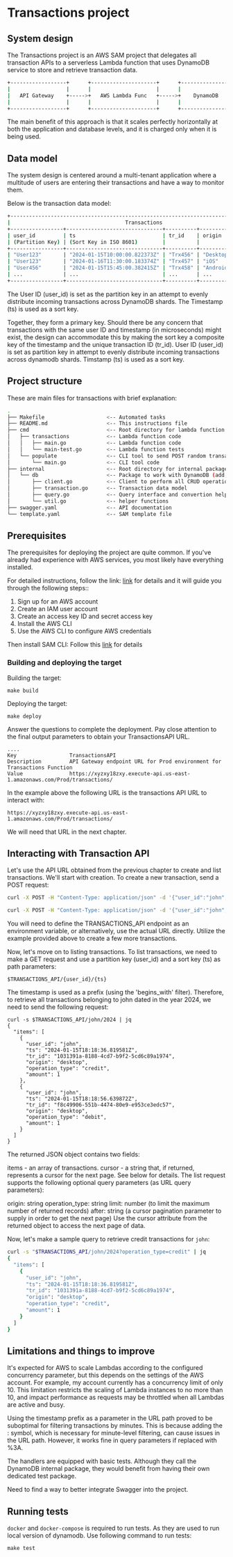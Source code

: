 # Transactions project

## System design

The Transactions project is an AWS SAM project that delegates all transaction APIs to a serverless Lambda function that uses DynamoDB service to store and retrieve transaction data.

```bash
+------------------+      +---------------------+      +-------------------+
|                  |      |                     |      |                   |
|   API Gateway    +----->+   AWS Lambda Func   +----->+    DynamoDB       |
|                  |      |                     |      |                   |
+------------------+      +---------------------+      +-------------------+
```

The main benefit of this approach is that it scales perfectly horizontally at both the application and database levels, and it is charged only when it is being used.

## Data model

The system design is centered around a multi-tenant application where a multitude of users are entering their transactions and have a way to monitor them.

Below is the transaction data model:

```bash
+------------------------------------------------------------------------------------------------+
|                                     Transactions                                               |
+-----------------+-------------------------------+----------+----------+----------------+-------+
| user_id         | ts                            | tr_id    | origin   | operation_type | amount|
| (Partition Key) | (Sort Key in ISO 8601)        |          |          |                |       |
+-----------------+-------------------------------+----------+----------+----------------+-------+
| "User123"       | "2024-01-15T10:00:00.822373Z" | "Trx456" | "Desktop"| "Debit"        | 100.0 |
| "User123"       | "2024-01-16T11:30:00.183374Z" | "Trx457" | "iOS"    | "Credit"       | 50.0  |
| "User456"       | "2024-01-15T15:45:00.382415Z" | "Trx458" | "Android"| "Debit"        | 200.0 |
| ...             | ...                           | ...      | ...      | ...            | ...   |
+-----------------+-------------------------------+----------+----------+----------------+-------+

```

The User ID (user_id) is set as the partition key in an attempt to evenly distribute incoming transactions across DynamoDB shards. The Timestamp (ts) is used as a sort key.

Together, they form a primary key. Should there be any concern that transactions with the same user ID and timestamp (in microseconds) might exist, the design can accommodate this by making the sort key a composite key of the timestamp and the unique transaction ID (tr_id).
User ID (user_id) is set as partition key in attempt to evenly distribute incoming transactions across dynamodb shards.
Timstamp (ts) is used as a sort key.

## Project structure

These are main files for transactions with brief explanation:

```bash
.
├── Makefile                    <-- Automated tasks
├── README.md                   <-- This instructions file
├── cmd                         <-- Root directory for lambda function and cli apps
│   ├── transactions            <-- Lambda function code
│   │   ├── main.go             <-- Lambda function code
│   │   └── main-test.go        <-- Lambda function tests
│   └── populate                <-- CLI tool to send POST random transaction requests to AWS transactions API endpoint
│       └── main.go             <-- CLI tool code
├── internal                    <-- Root directory for internal packages
│   └── db                      <-- Package to work with DynamoDB (add, remove, list, scan records)
│       ├── client.go           <-- Client to perform all CRUD operations
│       ├── transaction.go      <-- Transaction data model
│       ├── query.go            <-- Query interface and convertion helpers
│       └── util.go             <-- helper functions
├── swagger.yaml                <-- API documentation
└── template.yaml               <-- SAM template file
```

## Prerequisites


The prerequisites for deploying the project are quite common. If you've already had experience with AWS services, you most likely have everything installed.

For detailed instructions, follow the link: [link](https://docs.aws.amazon.com/serverless-application-model/latest/developerguide/prerequisites.html) for details
and it will guide you through the following steps::

1. Sign up for an AWS account
2. Create an IAM user account
3. Create an access key ID and secret access key
4. Install the AWS CLI
5. Use the AWS CLI to configure AWS credentials

Then install SAM CLI:
Follow this [link](https://docs.aws.amazon.com/serverless-application-model/latest/developerguide/install-sam-cli.html) for details

### Building and deploying the target

Building the target:

```shell
make build
```

Deploying the target:

```shell
make deploy
```

Answer the questions to complete the deployment. Pay close attention to the final output parameters to obtain your TransactionsAPI URL.


```shell
....
Key                 TransactionsAPI
Description         API Gateway endpoint URL for Prod environment for Transactions Function
Value               https://xyzxy18zxy.execute-api.us-east-1.amazonaws.com/Prod/transactions/

```

In the example above the following URL is the transactions API URL to interact with:
```shell
https://xyzxy18zxy.execute-api.us-east-1.amazonaws.com/Prod/transactions/
```

We will need that URL in the next chapter.

## Interacting with Transaction API

Let's use the API URL obtained from the previous chapter to create and list transactions. We'll start with creation. To create a new transaction, send a POST request:

```bash
curl -X POST -H "Content-Type: application/json" -d '{"user_id":"john", "amount":1,"origin":"desktop", "operation_type":"credit"}' $TRANSACTIONS_API
```
```bash
curl -X POST -H "Content-Type: application/json" -d '{"user_id":"john", "amount":1,"origin":"desktop", "operation_type":"debit"}' $TRANSACTIONS_API
```

You will need to define the TRANSACTIONS_API endpoint as an environment variable, or alternatively, use the actual URL directly. Utilize the example provided above to create a few more transactions.

Now, let's move on to listing transactions. To list transactions, we need to make a GET request and use a partition key (user_id) and a sort key (ts) as path parameters:

```shell
$TRANSACTIONS_API/{user_id}/{ts}
```

The timestamp is used as a prefix (using the 'begins_with' filter). Therefore, to retrieve all transactions belonging to john dated in the year 2024, we need to send the following request:


```shell
curl -s $TRANSACTIONS_API/john/2024 | jq
{
  "items": [
    {
      "user_id": "john",
      "ts": "2024-01-15T18:18:36.819581Z",
      "tr_id": "1031391a-8188-4cd7-b9f2-5cd6c89a1974",
      "origin": "desktop",
      "operation_type": "credit",
      "amount": 1
    },
    {
      "user_id": "john",
      "ts": "2024-01-15T18:18:56.639872Z",
      "tr_id": "f8c49906-551b-4474-80e9-e953ce3edc57",
      "origin": "desktop",
      "operation_type": "debit",
      "amount": 1
    }
  ]
}
```
The returned JSON object contains two fields:

items - an array of transactions.
cursor - a string that, if returned, represents a cursor for the next page. See below for details.
The list request supports the following optional query parameters (as URL query parameters):

origin: string
operation_type: string
limit: number (to limit the maximum number of returned records)
after: string (a cursor pagination parameter to supply in order to get the next page)
Use the cursor attribute from the returned object to access the next page of data.

Now, let's make a sample query to retrieve credit transactions for `john`:

```bash
curl -s "$TRANSACTIONS_API/john/2024?operation_type=credit" | jq
{
  "items": [
    {
      "user_id": "john",
      "ts": "2024-01-15T18:18:36.819581Z",
      "tr_id": "1031391a-8188-4cd7-b9f2-5cd6c89a1974",
      "origin": "desktop",
      "operation_type": "credit",
      "amount": 1
    }
  ]
}
```

## Limitations and things to improve

It's expected for AWS to scale Lambdas according to the configured concurrency parameter, but this depends on the settings of the AWS account. For example, my account currently has a concurrency limit of only 10. This limitation restricts the scaling of Lambda instances to no more than 10, and impact performance as requests may be throttled when all Lambdas are active and busy.

Using the timestamp prefix as a parameter in the URL path proved to be suboptimal for filtering transactions by minutes. This is because adding the : symbol, which is necessary for minute-level filtering, can cause issues in the URL path. However, it works fine in query parameters if replaced with %3A.

The handlers are equipped with basic tests. Although they call the DynamoDB internal package, they would benefit from having their own dedicated test package.

Need to find a way to better integrate Swagger into the project.

## Running tests

`docker` and `docker-compose` is required to run tests. As they are used to run local version of dynamodb.
Use following command to run tests:

```shell
make test
```
